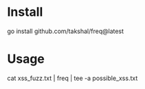 
# Install
go install github.com/takshal/freq@latest

# Usage
cat xss_fuzz.txt | freq | tee -a possible_xss.txt